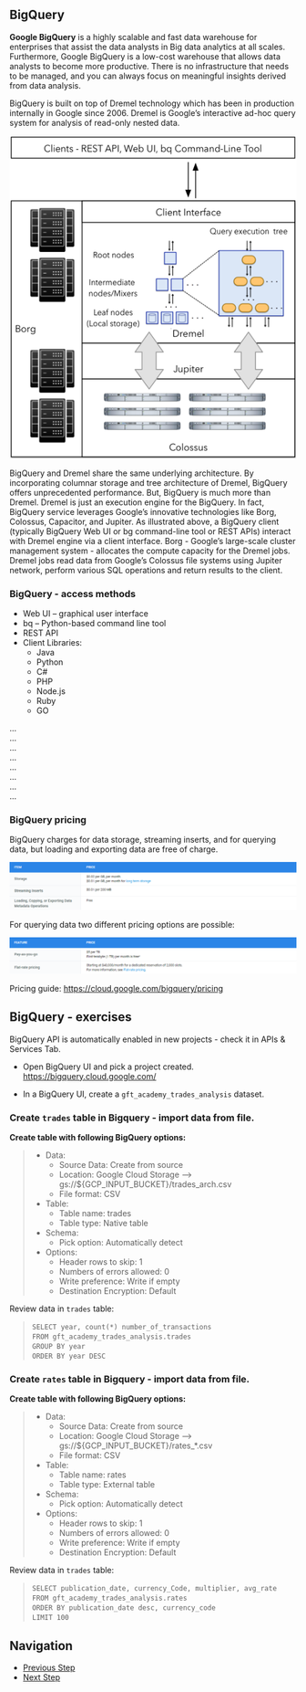 ## BigQuery

**Google BigQuery** is a highly scalable and fast data warehouse for enterprises that assist the data analysts in Big data analytics at all scales. Furthermore, Google BigQuery is a low-cost warehouse that allows data analysts to become more productive. There is no infrastructure that needs to be managed, and you can always focus on meaningful insights derived from data analysis.

BigQuery is built on top of Dremel technology which has been in production internally in Google since 2006. Dremel is Google’s interactive ad-hoc query system for analysis of read-only nested data.

![BQArchitecture](https://github.com/gft-academy-pl/gcp-data-analysis-with-bigquery/blob/master/assets/bigquery-architecture.png)

BigQuery and Dremel share the same underlying architecture. By incorporating columnar storage and tree architecture of Dremel, BigQuery offers unprecedented performance. But, BigQuery is much more than Dremel. Dremel is just an execution engine for the BigQuery. In fact, BigQuery service leverages Google’s innovative technologies like Borg, Colossus, Capacitor, and Jupiter. As illustrated above, a BigQuery client (typically BigQuery Web UI or bg command-line tool or REST APIs) interact with Dremel engine via a client interface. Borg - Google’s large-scale cluster management system - allocates the compute capacity for the Dremel jobs. Dremel jobs read data from Google’s Colossus file systems using Jupiter network, perform various SQL operations and return results to the client.


### BigQuery - access methods
* Web UI – graphical user interface
* bq – Python-based command line tool
* REST API
* Client Libraries:
  * Java
  * Python
  * C#
  * PHP
  * Node.js
  * Ruby
  * GO

...  
...  
...  
...  
...  
...  
...  
...  

### BigQuery pricing
BigQuery charges for data storage, streaming inserts, and for querying data, but loading and exporting data are free of charge.

![PricingStorage](https://github.com/gft-academy-pl/gcp-data-analysis-with-bigquery/blob/master/assets/pricing%20-%20storage.png)

For querying data two different pricing options are possible:

![PricingQuery](https://github.com/gft-academy-pl/gcp-data-analysis-with-bigquery/blob/master/assets/pricing%20-%20query.png)

Pricing guide: https://cloud.google.com/bigquery/pricing


## BigQuery - exercises
BigQuery API is automatically enabled in new projects - check it in APIs & Services Tab. 

* Open BigQuery UI and pick a project created.  
	https://bigquery.cloud.google.com/
    
* In a BigQuery UI, create a `gft_academy_trades_analysis` dataset.
### Create `trades` table in Bigquery - import data from file.

**Create table with following BigQuery options:**  
>* Data:  
>	* Source Data: Create from source  
>	* Location: Google Cloud Storage --> gs://${GCP_INPUT_BUCKET}/trades_arch.csv  
>	* File format: CSV  
>* Table:  
>	* Table name: trades  
>	* Table type: Native table  
>* Schema:  
>	* Pick option: Automatically detect  
>* Options:  
>	* Header rows to skip: 1  
>	* Numbers of errors allowed: 0  
>	* Write preference: Write if empty  
>	* Destination Encryption: Default  

Review data in `trades` table:  
>	`SELECT year, count(*) number_of_transactions`  
>	`FROM gft_academy_trades_analysis.trades`  
>	`GROUP BY year`  
>	`ORDER BY year DESC`  

### Create `rates` table in Bigquery - import data from file.

**Create table with following BigQuery options:**  
>* Data:  
>	* Source Data: Create from source  
>	* Location: Google Cloud Storage --> gs://${GCP_INPUT_BUCKET}/rates_*.csv  
>	* File format: CSV  
>* Table:  
>	* Table name: rates  
>	* Table type: External table  
>* Schema:  
>	* Pick option: Automatically detect  
>* Options:  
>	* Header rows to skip: 1  
>	* Numbers of errors allowed: 0  
>	* Write preference: Write if empty  
>	* Destination Encryption: Default  

Review data in `trades` table:  
>	`SELECT publication_date, currency_Code, multiplier, avg_rate`  
>	`FROM gft_academy_trades_analysis.rates`  
>	`ORDER BY publication_date desc, currency_code`  
>	`LIMIT 100`  

## Navigation

- [Previous Step](./01-storage.md)
- [Next Step](./03-data-studio.md)

